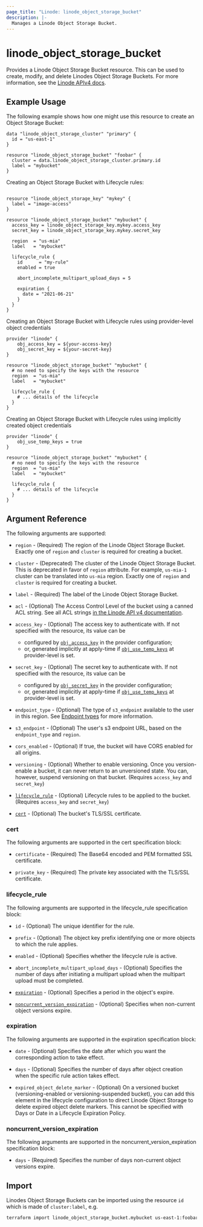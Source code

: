 ```yaml
---
page_title: "Linode: linode_object_storage_bucket"
description: |-
  Manages a Linode Object Storage Bucket.
---
```


# linode\_object\_storage\_bucket

Provides a Linode Object Storage Bucket resource. This can be used to create, modify, and delete Linodes Object Storage Buckets.
For more information, see the [Linode APIv4 docs](https://techdocs.akamai.com/linode-api/reference/post-object-storage-bucket).

## Example Usage

The following example shows how one might use this resource to create an Object Storage Bucket:

```hcl
data "linode_object_storage_cluster" "primary" {
  id = "us-east-1"
}

resource "linode_object_storage_bucket" "foobar" {
  cluster = data.linode_object_storage_cluster.primary.id
  label = "mybucket"
}

```

Creating an Object Storage Bucket with Lifecycle rules:

```hcl

resource "linode_object_storage_key" "mykey" {
  label = "image-access"
}

resource "linode_object_storage_bucket" "mybucket" {
  access_key = linode_object_storage_key.mykey.access_key
  secret_key = linode_object_storage_key.mykey.secret_key

  region  = "us-mia"
  label   = "mybucket"

  lifecycle_rule {
    id      = "my-rule"
    enabled = true

    abort_incomplete_multipart_upload_days = 5

    expiration {
      date = "2021-06-21"
    }
  }
}
```

Creating an Object Storage Bucket with Lifecycle rules using provider-level object credentials

```hcl
provider "linode" {
    obj_access_key = ${your-access-key}
    obj_secret_key = ${your-secret-key}
}

resource "linode_object_storage_bucket" "mybucket" {
  # no need to specify the keys with the resource
  region  = "us-mia"
  label   = "mybucket"

  lifecycle_rule {
    # ... details of the lifecycle
  }
}
```

Creating an Object Storage Bucket with Lifecycle rules using implicitly created object credentials

```hcl
provider "linode" {
    obj_use_temp_keys = true
}

resource "linode_object_storage_bucket" "mybucket" {
  # no need to specify the keys with the resource
  region  = "us-mia"
  label   = "mybucket"

  lifecycle_rule {
    # ... details of the lifecycle
  }
}
```

## Argument Reference

The following arguments are supported:

* `region` - (Required) The region of the Linode Object Storage Bucket. Exactly one of `region` and `cluster` is required for creating a bucket.

* `cluster` - (Deprecated) The cluster of the Linode Object Storage Bucket. This is deprecated in favor of `region` attribute.
For example, `us-mia-1` cluster can be translated into `us-mia` region. Exactly one of `region` and `cluster` is required for creating a bucket.

* `label` - (Required) The label of the Linode Object Storage Bucket.

* `acl` - (Optional) The Access Control Level of the bucket using a canned ACL string. See all ACL strings [in the Linode API v4 documentation](https://techdocs.akamai.com/linode-api/reference/post-object-storage-bucket).

* `access_key` - (Optional) The access key to authenticate with. If not specified with the resource, its value can be
  * configured by [`obj_access_key`](../index.md#configuration-reference) in the provider configuration;
  * or, generated implicitly at apply-time if [`obj_use_temp_keys`](../index.md#configuration-reference) at provider-level is set.

* `secret_key` - (Optional) The secret key to authenticate with. If not specified with the resource, its value can be
  * configured by [`obj_secret_key`](../index.md#configuration-reference) in the provider configuration;
  * or, generated implicitly at apply-time if [`obj_use_temp_keys`](../index.md#configuration-reference) at provider-level is set.

* `endpoint_type` - (Optional) The type of `s3_endpoint` available to the user in this region. See [Endpoint types](https://techdocs.akamai.com/cloud-computing/docs/object-storage#endpoint-type) for more information.

* `s3_endpoint` - (Optional) The user's s3 endpoint URL, based on the `endpoint_type` and `region`.

* `cors_enabled` - (Optional) If true, the bucket will have CORS enabled for all origins.

* `versioning` - (Optional) Whether to enable versioning. Once you version-enable a bucket, it can never return to an unversioned state. You can, however, suspend versioning on that bucket. (Requires `access_key` and `secret_key`)

* [`lifecycle_rule`](#lifecycle_rule) - (Optional) Lifecycle rules to be applied to the bucket. (Requires `access_key` and `secret_key`)

* [`cert`](#cert) - (Optional) The bucket's TLS/SSL certificate.

### cert

The following arguments are supported in the cert specification block:

* `certificate` - (Required) The Base64 encoded and PEM formatted SSL certificate.

* `private_key` - (Required) The private key associated with the TLS/SSL certificate.

### lifecycle_rule

The following arguments are supported in the lifecycle_rule specification block:

* `id` - (Optional) The unique identifier for the rule.

* `prefix` - (Optional) The object key prefix identifying one or more objects to which the rule applies.

* `enabled` - (Optional) Specifies whether the lifecycle rule is active.

* `abort_incomplete_multipart_upload_days` - (Optional) Specifies the number of days after initiating a multipart upload when the multipart upload must be completed.

* [`expiration`](#expiration) - (Optional) Specifies a period in the object's expire.

* [`noncurrent_version_expiration`](#noncurrent_version_expiration) - (Optional) Specifies when non-current object versions expire.

### expiration

The following arguments are supported in the expiration specification block:

* `date` - (Optional) Specifies the date after which you want the corresponding action to take effect.

* `days` - (Optional) Specifies the number of days after object creation when the specific rule action takes effect.

* `expired_object_delete_marker` - (Optional) On a versioned bucket (versioning-enabled or versioning-suspended bucket), you can add this element in the lifecycle configuration to direct Linode Object Storage to delete expired object delete markers. This cannot be specified with Days or Date in a Lifecycle Expiration Policy.

### noncurrent_version_expiration

The following arguments are supported in the noncurrent_version_expiration specification block:

* `days` - (Required) Specifies the number of days non-current object versions expire.

## Import

Linodes Object Storage Buckets can be imported using the resource `id` which is made of `cluster:label`, e.g.

```sh
terraform import linode_object_storage_bucket.mybucket us-east-1:foobar
```
